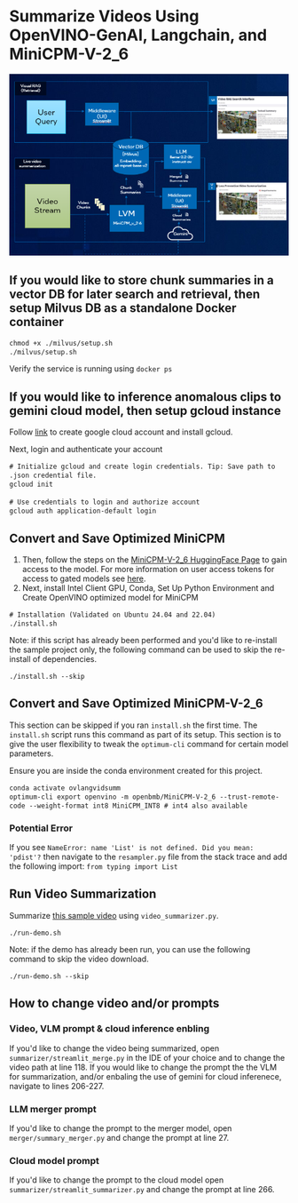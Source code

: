 # Summarize Videos Using OpenVINO-GenAI, Langchain, and MiniCPM-V-2_6

![architecture_screenshot](assests/architecture_diagram.png)

## If you would like to store chunk summaries in a vector DB for later search and retrieval, then setup Milvus DB as a standalone Docker container
```
chmod +x ./milvus/setup.sh
./milvus/setup.sh
```
Verify the service is running using `docker ps`

## If you would like to inference anomalous clips to gemini cloud model, then setup gcloud instance
Follow [link](https://cloud.google.com/sdk/docs/install) to create google cloud account and install gcloud.

Next, login and authenticate your account
```
# Initialize gcloud and create login credentials. Tip: Save path to .json credential file.
gcloud init

# Use credentials to login and authorize account
gcloud auth application-default login 
```

## Convert and Save Optimized MiniCPM

1. Then, follow the steps on the [MiniCPM-V-2_6 HuggingFace Page](https://huggingface.co/openbmb/MiniCPM-V-2_6) to gain
access to the model. For more information on user access tokens for access to gated models
see [here](https://huggingface.co/docs/hub/en/security-tokens).
2. Next, install Intel Client GPU, Conda, Set Up Python Environment and Create OpenVINO optimized model for MiniCPM

```
# Installation (Validated on Ubuntu 24.04 and 22.04)
./install.sh
```

Note: if this script has already been performed and you'd like to re-install the sample project only, the following
command can be used to skip the re-install of dependencies. 

```
./install.sh --skip
```

## Convert and Save Optimized MiniCPM-V-2_6

This section can be skipped if you ran `install.sh` the first time. The `install.sh` script runs this command as part of 
its setup. This section is to give the user flexibility to tweak the `optimum-cli` command for certain model parameters. 

Ensure you are inside the conda environment created for this project. 
```
conda activate ovlangvidsumm
optimum-cli export openvino -m openbmb/MiniCPM-V-2_6 --trust-remote-code --weight-format int8 MiniCPM_INT8 # int4 also available
```

### Potential Error
If you see `NameError: name 'List' is not defined. Did you mean: 'pdist'?` then navigate to the `resampler.py` file from the stack trace and add the following import:
`from typing import List` 

## Run Video Summarization

Summarize [this sample video](https://github.com/intel-iot-devkit/sample-videos/raw/master/one-by-one-person-detection.mp4)
using `video_summarizer.py`.

```
./run-demo.sh 
```

Note: if the demo has already been run, you can use the following command to skip the video download.

```
./run-demo.sh --skip
```

## How to change video and/or prompts

### Video, VLM prompt & cloud inference enbling
If you'd like to change the video being summarized, open `summarizer/streamlit_merge.py` in the IDE of your choice and to change the video path at line 118. If you would like to change the prompt the the VLM for summarization, and/or enbaling the use of gemini for cloud inferenece, navigate to lines 206-227.

### LLM merger prompt
If you'd like to change the prompt to the merger model, open `merger/summary_merger.py` and change the prompt at line 27.

### Cloud model prompt
If you'd like to change the prompt to the cloud model open `summarizer/streamlit_summarizer.py` and change the prompt at line 266. 
